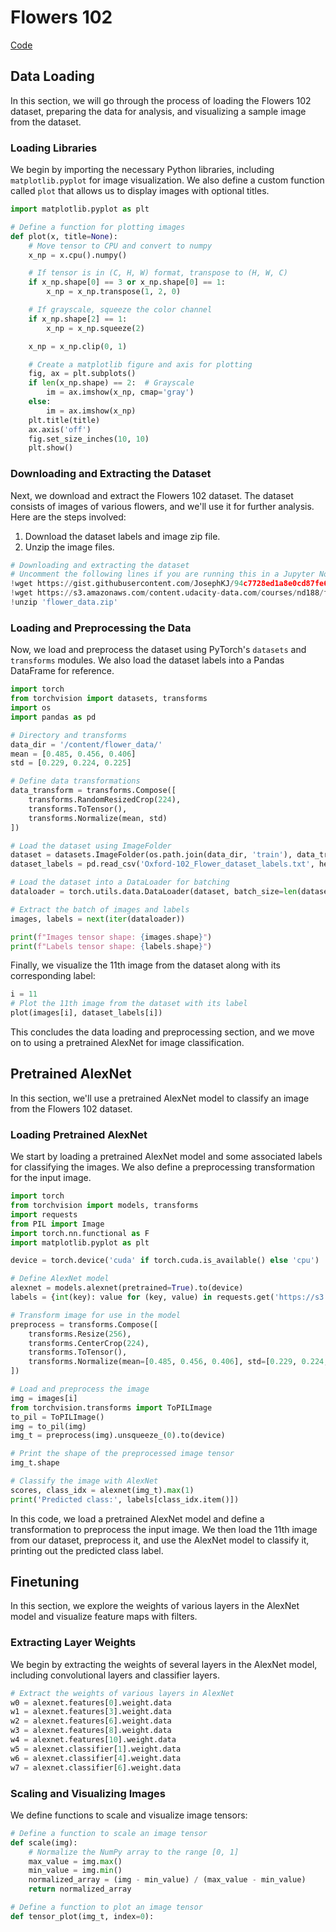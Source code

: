 # Flowers 102

[Code](https://colab.research.google.com/drive/1mFvs_XDLI06dZC26fb1EjPN7KKgWagXQ?usp=sharing)

## Data Loading

In this section, we will go through the process of loading the Flowers 102 dataset, preparing the data for analysis, and visualizing a sample image from the dataset.

### Loading Libraries

We begin by importing the necessary Python libraries, including `matplotlib.pyplot` for image visualization. We also define a custom function called `plot` that allows us to display images with optional titles.

```python
import matplotlib.pyplot as plt

# Define a function for plotting images
def plot(x, title=None):
    # Move tensor to CPU and convert to numpy
    x_np = x.cpu().numpy()

    # If tensor is in (C, H, W) format, transpose to (H, W, C)
    if x_np.shape[0] == 3 or x_np.shape[0] == 1:
        x_np = x_np.transpose(1, 2, 0)

    # If grayscale, squeeze the color channel
    if x_np.shape[2] == 1:
        x_np = x_np.squeeze(2)

    x_np = x_np.clip(0, 1)

    # Create a matplotlib figure and axis for plotting
    fig, ax = plt.subplots()
    if len(x_np.shape) == 2:  # Grayscale
        im = ax.imshow(x_np, cmap='gray')
    else:
        im = ax.imshow(x_np)
    plt.title(title)
    ax.axis('off')
    fig.set_size_inches(10, 10)
    plt.show()
```

### Downloading and Extracting the Dataset

Next, we download and extract the Flowers 102 dataset. The dataset consists of images of various flowers, and we'll use it for further analysis. Here are the steps involved:

1. Download the dataset labels and image zip file.
2. Unzip the image files.

```python
# Downloading and extracting the dataset
# Uncomment the following lines if you are running this in a Jupyter Notebook
!wget https://gist.githubusercontent.com/JosephKJ/94c7728ed1a8e0cd87fe6a029769cde1/raw/403325f5110cb0f3099734c5edb9f457539c77e9/Oxford-102_Flower_dataset_labels.txt
!wget https://s3.amazonaws.com/content.udacity-data.com/courses/nd188/flower_data.zip
!unzip 'flower_data.zip'
```

### Loading and Preprocessing the Data

Now, we load and preprocess the dataset using PyTorch's `datasets` and `transforms` modules. We also load the dataset labels into a Pandas DataFrame for reference.

```python
import torch
from torchvision import datasets, transforms
import os
import pandas as pd

# Directory and transforms
data_dir = '/content/flower_data/'
mean = [0.485, 0.456, 0.406]
std = [0.229, 0.224, 0.225]

# Define data transformations
data_transform = transforms.Compose([
    transforms.RandomResizedCrop(224),
    transforms.ToTensor(),
    transforms.Normalize(mean, std)
])

# Load the dataset using ImageFolder
dataset = datasets.ImageFolder(os.path.join(data_dir, 'train'), data_transform)
dataset_labels = pd.read_csv('Oxford-102_Flower_dataset_labels.txt', header=None)[0].str.replace("'", "").str.strip()

# Load the dataset into a DataLoader for batching
dataloader = torch.utils.data.DataLoader(dataset, batch_size=len(dataset), shuffle=False)

# Extract the batch of images and labels
images, labels = next(iter(dataloader))

print(f"Images tensor shape: {images.shape}")
print(f"Labels tensor shape: {labels.shape}")
```

Finally, we visualize the 11th image from the dataset along with its corresponding label:

```python
i = 11
# Plot the 11th image from the dataset with its label
plot(images[i], dataset_labels[i])
```

This concludes the data loading and preprocessing section, and we move on to using a pretrained AlexNet for image classification.

## Pretrained AlexNet

In this section, we'll use a pretrained AlexNet model to classify an image from the Flowers 102 dataset.

### Loading Pretrained AlexNet

We start by loading a pretrained AlexNet model and some associated labels for classifying the images. We also define a preprocessing transformation for the input image.

```python
import torch
from torchvision import models, transforms
import requests
from PIL import Image
import torch.nn.functional as F
import matplotlib.pyplot as plt

device = torch.device('cuda' if torch.cuda.is_available() else 'cpu')

# Define AlexNet model
alexnet = models.alexnet(pretrained=True).to(device)
labels = {int(key): value for (key, value) in requests.get('https://s3.amazonaws.com/mlpipes/pytorch-quick-start/labels.json').json().items()}

# Transform image for use in the model
preprocess = transforms.Compose([
    transforms.Resize(256),
    transforms.CenterCrop(224),
    transforms.ToTensor(),
    transforms.Normalize(mean=[0.485, 0.456, 0.406], std=[0.229, 0.224, 0.225])
])

# Load and preprocess the image
img = images[i]
from torchvision.transforms import ToPILImage
to_pil = ToPILImage()
img = to_pil(img)
img_t = preprocess(img).unsqueeze_(0).to(device)

# Print the shape of the preprocessed image tensor
img_t.shape

# Classify the image with AlexNet
scores, class_idx = alexnet(img_t).max(1)
print('Predicted class:', labels[class_idx.item()])
```

In this code, we load a pretrained AlexNet model and define a transformation to preprocess the input image. We then load the 11th image from our dataset, preprocess it, and use the AlexNet model to classify it, printing out the predicted class label.

## Finetuning

In this section, we explore the weights of various layers in the AlexNet model and visualize feature maps with filters.

### Extracting Layer Weights

We begin by extracting the weights of several layers in the AlexNet model, including convolutional layers and classifier layers.

```python
# Extract the weights of various layers in AlexNet
w0 = alexnet.features[0].weight.data
w1 = alexnet.features[3].weight.data
w2 = alexnet.features[6].weight.data
w3 = alexnet.features[8].weight.data
w4 = alexnet.features[10].weight.data
w5 = alexnet.classifier[1].weight.data
w6 = alexnet.classifier[4].weight.data
w7 = alexnet.classifier[6].weight.data
```

### Scaling and Visualizing Images

We define functions to scale and visualize image tensors:

```python
# Define a function to scale an image tensor
def scale(img):
    # Normalize the NumPy array to the range [0, 1]
    max_value = img.max()
    min_value = img.min()
    normalized_array = (img - min_value) / (max_value - min_value)
    return normalized_array

# Define a function to plot an image tensor
def tensor_plot(img_t, index=0):
   
